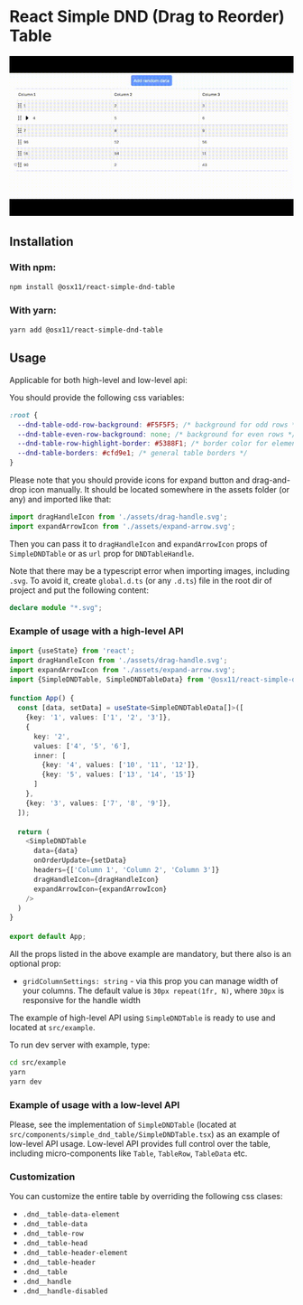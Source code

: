 # React Simple DND (Drag to Reorder) Table

![demo gif](./readme_data/demo.gif)

## Installation

### With npm:
```bash
npm install @osx11/react-simple-dnd-table
```

### With yarn:
```bash
yarn add @osx11/react-simple-dnd-table
```

## Usage

Applicable for both high-level and low-level api:

You should provide the following css variables:

```css
:root {
  --dnd-table-odd-row-background: #F5F5F5; /* background for odd rows */
  --dnd-table-even-row-background: none; /* background for even rows */
  --dnd-table-row-highlight-border: #5388F1; /* border color for element before of after which the dragging row will be inserted */
  --dnd-table-borders: #cfd9e1; /* general table borders */
}
```

Please note that you should provide icons for expand button and drag-and-drop icon manually.
It should be located somewhere in the assets folder (or any) and imported like that:

```typescript
import dragHandleIcon from './assets/drag-handle.svg';
import expandArrowIcon from './assets/expand-arrow.svg';
```

Then you can pass it to `dragHandleIcon` and `expandArrowIcon` props of `SimpleDNDTable` or as `url` prop for `DNDTableHandle`.

Note that there may be a typescript error when importing images, including `.svg`.
To avoid it, create `global.d.ts` (or any `.d.ts`) file in the root dir of project and put the following content:

```typescript
declare module "*.svg";
```


### Example of usage with a high-level API

```typescript jsx
import {useState} from 'react';
import dragHandleIcon from './assets/drag-handle.svg';
import expandArrowIcon from './assets/expand-arrow.svg';
import {SimpleDNDTable, SimpleDNDTableData} from '@osx11/react-simple-dnd-table';

function App() {
  const [data, setData] = useState<SimpleDNDTableData[]>([
    {key: '1', values: ['1', '2', '3']},
    {
      key: '2',
      values: ['4', '5', '6'],
      inner: [
        {key: '4', values: ['10', '11', '12']},
        {key: '5', values: ['13', '14', '15']}
      ]
    },
    {key: '3', values: ['7', '8', '9']},
  ]);

  return (
    <SimpleDNDTable 
      data={data} 
      onOrderUpdate={setData}
      headers={['Column 1', 'Column 2', 'Column 3']} 
      dragHandleIcon={dragHandleIcon} 
      expandArrowIcon={expandArrowIcon}
    />
  )
}

export default App;

```
All the props listed in the above example are mandatory, but there also is an optional prop:
- `gridColumnSettings: string` - via this prop you can manage width of your columns.
The default value is `30px repeat(1fr, N)`, where `30px` is responsive for the handle width 

The example of high-level API using `SimpleDNDTable` is ready to use and located at
`src/example`. 

To run dev server with example, type:

```bash
cd src/example
yarn
yarn dev
```

### Example of usage with a low-level API

Please, see the implementation of `SimpleDNDTable` (located at `src/components/simple_dnd_table/SimpleDNDTable.tsx`) as
an example of low-level API usage. Low-level API provides full control over the table, including micro-components
like `Table`, `TableRow`, `TableData` etc. 

### Customization

You can customize the entire table by overriding the following css clases:
- `.dnd__table-data-element`
- `.dnd__table-data`
- `.dnd__table-row`
- `.dnd__table-head`
- `.dnd__table-header-element`
- `.dnd__table-header`
- `.dnd__table` 
- `.dnd__handle`
- `.dnd__handle-disabled`
